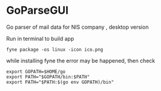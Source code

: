 # GoParseGUI
Go parser of mail data for NIS company , desktop version

Run in terminal to build app
```
fyne package -os linux -icon ico.png
```
while installing fyne the error may be happened, then check

```
export GOPATH=$HOME/go
export PATH="$GOPATH/bin:$PATH"
export PATH="$PATH:$(go env GOPATH)/bin"
```
